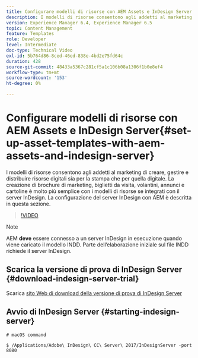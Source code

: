 ```yaml
---
title: Configurare modelli di risorse con AEM Assets e InDesign Server
description: I modelli di risorse consentono agli addetti al marketing di creare, gestire e distribuire risorse digitali sia per la stampa che per quella digitale. La creazione di brochure di marketing, biglietti da visita, volantini, annunci e cartoline è molto più semplice con i modelli di risorse se integrati con il server InDesign. La configurazione del server InDesign con AEM è descritta in questa sezione.
version: Experience Manager 6.4, Experience Manager 6.5
topic: Content Management
feature: Templates
role: Developer
level: Intermediate
doc-type: Technical Video
exl-id: 5b764d86-8ced-46ed-838e-4bd2e75fd64c
duration: 428
source-git-commit: 48433a5367c281cf5a1c106b08a1306f1b0e8ef4
workflow-type: tm+mt
source-wordcount: '153'
ht-degree: 0%

---
```


# Configurare modelli di risorse con AEM Assets e InDesign Server{#set-up-asset-templates-with-aem-assets-and-indesign-server}

I modelli di risorse consentono agli addetti al marketing di creare, gestire e distribuire risorse digitali sia per la stampa che per quella digitale. La creazione di brochure di marketing, biglietti da visita, volantini, annunci e cartoline è molto più semplice con i modelli di risorse se integrati con il server InDesign. La configurazione del server InDesign con AEM è descritta in questa sezione.

>[!VIDEO](https://video.tv.adobe.com/v/17069?quality=12&learn=on)

>[!NOTE]
>
>AEM **deve** essere connesso a un server InDesign in esecuzione quando viene caricato il modello INDD. Parte dell’elaborazione iniziale sul file INDD richiede il server InDesign.

## Scarica la versione di prova di InDesign Server {#download-indesign-server-trial}

Scarica [sito Web di download della versione di prova di InDesign Server](https://www.adobeprerelease.com/)

## Avvio di InDesign Server {#starting-indesign-server}

```shell
# macOS command

$ /Applications/Adobe\ InDesign\ CC\ Server\ 2017/InDesignServer -port 8080
```
